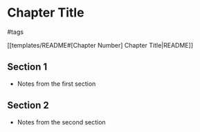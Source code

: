 # Chapter Title

#tags

[[templates/README#[Chapter Number] Chapter Title|README]]

## Section 1

- Notes from the first section

## Section 2

- Notes from the second section
